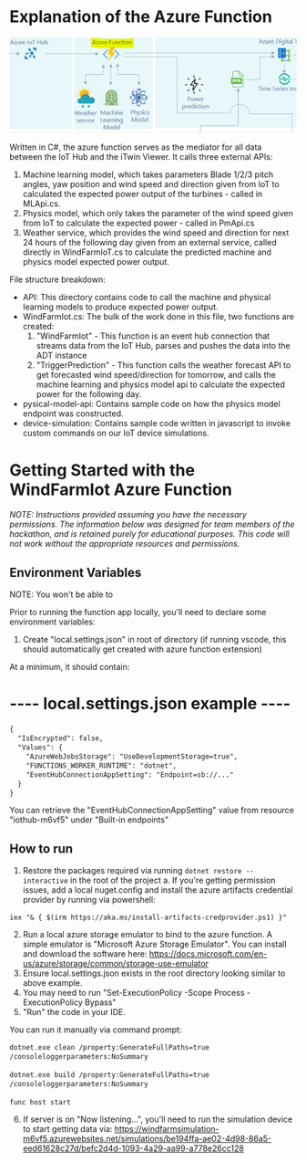 # Explanation of the Azure Function

![Dataflow Diagram](../images/AzureFunction.png)

Written in C#, the azure function serves as the mediator for all data between the IoT Hub and the iTwin Viewer. It calls three external APIs:

1) Machine learning model, which takes parameters Blade 1/2/3 pitch angles, yaw position and wind speed and direction given from IoT to calculated the expected power output of the turbines - called in MLApi.cs.
2) Physics model, which only takes the parameter of the wind speed given from IoT to calculate the expected power - called in PmApi.cs
3) Weather service, which provides the wind speed and direction for next 24 hours of the following day given from an external service, called directly in WindFarmIoT.cs to calculate the predicted machine and physics model expected power output.

File structure breakdown:

- API: This directory contains code to call the machine and physical learning models to produce expected power output.
- WindFarmIot.cs: The bulk of the work done in this file, two functions are created:
  1) "WindFarmIot" - This function is an event hub connection that streams data from the IoT Hub, parses and pushes the data into the ADT instance
  2) "TriggerPrediction" - This function calls the weather forecast API to get forecasted wind speed/direction for tomorrow, and calls the machine learning and physics model api to calculate the expected power for the following day.
- pysical-model-api: Contains sample code on how the physics model endpoint was constructed.
- device-simulation: Contains sample code written in javascript to invoke custom commands on our IoT device simulations.

# Getting Started with the WindFarmIot Azure Function

*NOTE: Instructions provided assuming you have the necessary permissions. The information below was designed for team members of the hackathon, and is retained purely for educational purposes. This code will not work without the appropriate resources and permissions.*

## Environment Variables

NOTE: You won't be able to 

Prior to running the function app locally, you'll need to declare some environment variables:

1. Create "local.settings.json" in root of directory (if running vscode, this should automatically get created with azure function extension)

At a minimum, it should contain:

# ---- local.settings.json example ----
```
{
  "IsEncrypted": false,
  "Values": {
    "AzureWebJobsStorage": "UseDevelopmentStorage=true",
    "FUNCTIONS_WORKER_RUNTIME": "dotnet",
    "EventHubConnectionAppSetting": "Endpoint=sb://..."
  }
}

```
You can retrieve the "EventHubConnectionAppSetting" value from resource "iothub-m6vf5" under "Built-in endpoints"

## How to run

1. Restore the packages required via running `dotnet restore --interactive` in the root of the project
	a. If you're getting permission issues, add a local nuget.config and install the azure artifacts credential provider by running via powershell: 
  ```
  iex "& { $(irm https://aka.ms/install-artifacts-credprovider.ps1) }"
  ```
2. Run a local azure storage emulator to bind to the azure function. A simple emulator is "Microsoft Azure Storage Emulator". You can install and download the software here: https://docs.microsoft.com/en-us/azure/storage/common/storage-use-emulator
3. Ensure local.settings.json exists in the root directory looking similar to above example.
4. You may need to run "Set-ExecutionPolicy -Scope Process -ExecutionPolicy Bypass"
5. "Run" the code in your IDE. 

You can run it manually via command prompt:

```
dotnet.exe clean /property:GenerateFullPaths=true /consoleloggerparameters:NoSummary

dotnet.exe build /property:GenerateFullPaths=true /consoleloggerparameters:NoSummary

func host start
```

6. If server is on "Now listening...", you'll need to run the simulation device to start getting data via:
https://windfarmsimulation-m6vf5.azurewebsites.net/simulations/be194ffa-ae02-4d98-86a5-eed61628c27d/befc2d4d-1093-4a29-aa99-a778e26cc128

